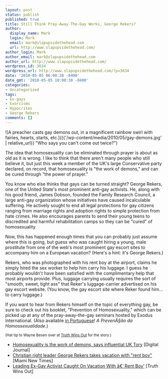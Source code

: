 ```yaml
---
layout: post
status: publish
published: true
title: Still Think Pray-Away-The-Gay Works, George Rekers?
author:
  display_name: Mark
  login: Mark
  email: mark@slapupsidethehead.com
  url: http://www.slapupsidethehead.com/
author_login: Mark
author_email: mark@slapupsidethehead.com
author_url: http://www.slapupsidethehead.com/
wordpress_id: 3634
wordpress_url: http://www.slapupsidethehead.com/?p=3634
date: '2010-05-05 06:00:38 -0400'
date_gmt: '2010-05-05 10:00:38 -0400'
categories:
- Uncategorized
tags:
- Ex-gays
- Exorcisms
- Hypocrites
- George Rekers
comments: []
---
```

![A preacher casts gay demons out, in a magnificent rainbow swirl with fairies, hearts, starts, etc.]({{'/wp-content/media/2010/05/gay-demons.jpg' | relative_url}} "Who says you can't come out twice?")

The idea that homosexuality can be eliminated through prayer is about as old as it is wrong. I like to think that there aren't many people who still believe it, but just this week a member of the UK's large Conservative party declared, on record, that homosexuality is "the work of demons," and can be cured through "the power of prayer."

You know who else thinks that gays can be turned straight? George Rekers, one of the United State's most prominent anti-gay activists. He, along with his good friend, James Dobson, founded the Family Research Council, a large anti-gay organization whose initiatives have caused incalculable suffering. He actively sought to end all legal protections for gay citizens ranging from marriage rights and adoption rights to simple protection from hate crimes. He also encourages parents to send their young teens to discredited and harmful rehabilitation camps so they can be "cured" of homosexuality.

Now, this has happened enough times that you can probably just assume where this is going, but guess who was caught hiring a young, male prostitute from one of the web's most prominent gay escort sites to accompany him on a European vacation? (Here's a hint: it's George Rekers.)

Rekers, who was photographed with his rent boy at the airport, claims he simply hired the sex worker to help him carry his luggage. I guess he probably wouldn't have been satisfied with the complimentary help that most airports provide. Plus, luggage carrying usually requires the sort of "smooth, sweet, tight ass" that Reker's luggage-carrier advertised on his gay escort website. (You know, the gay escort site where Reker found him... to carry luggage.)

If you want to hear from Rekers himself on the topic of everything gay, be sure to check out his booklet, "Prevention of Homosexuality," which can be picked up at any of the pray-away-the-gay seminars hosted by Exodus International. (Also available [in Portuguese](http://exodusbooks.org/Books/index.php?main_page=page&id=9&chapter=0 "Â¡Hola!")! _A PrevenÃ§ão da Homossexualidade_.)

<small>(Hat tip to Wayne Besen over at <a title="Yay for truth!" href="http://www.truthwinsout.org/">Truth Wins Out</a> for the story.)</small>

- [Homosexuality is the work of demons, says influential UK Tory](http://www.digitaljournal.com/article/291472) [Digital Journal]
- [Christian right leader George Rekers takes vacation with "rent boy"](http://www.miaminewtimes.com/2010-05-06/news/christian-right-leader-george-rekers-takes-vacation-with-rent-boy/1) [Miami New Times]
- [Leading Ex-Gay Activist Caught On Vacation With â€˜Rent Boy'](http://www.truthwinsout.org/pressreleases/2010/05/8565/) [Truth Wins Out]
